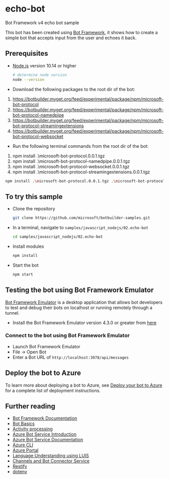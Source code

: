 # echo-bot

Bot Framework v4 echo bot sample

This bot has been created using [Bot Framework](https://dev.botframework.com), it shows how to create a simple bot that accepts input from the user and echoes it back.

## Prerequisites

- [Node.js](https://nodejs.org) version 10.14 or higher

    ```bash
    # determine node version
    node --version
    ```

- Download the following packages to the root dir of the bot:
1. https://botbuilder.myget.org/feed/experimental/package/npm/microsoft-bot-protocol
2. https://botbuilder.myget.org/feed/experimental/package/npm/microsoft-bot-protocol-namedpipe
3. https://botbuilder.myget.org/feed/experimental/package/npm/microsoft-bot-protocol-streamingextensions
4. https://botbuilder.myget.org/feed/experimental/package/npm/microsoft-bot-protocol-websocket

- Run the following terminal commands from the root dir of the bot:
1. npm install .\microsoft-bot-protocol.0.0.1.tgz
2. npm install .\microsoft-bot-protocol-namedpipe.0.0.1.tgz
3. npm install .\microsoft-bot-protocol-websocket.0.0.1.tgz
4. npm install .\microsoft-bot-protocol-streamingextensions.0.0.1.tgz

```bash
npm install .\microsoft-bot-protocol.0.0.1.tgz .\microsoft-bot-protocol-namedpipe.0.0.1.tgz .\microsoft-bot-protocol-websocket.0.0.1.tgz install .\microsoft-bot-protocol-streamingextensions.0.0.1.tgz
```

## To try this sample

- Clone the repository

    ```bash
    git clone https://github.com/microsoft/botbuilder-samples.git
    ```

- In a terminal, navigate to `samples/javascript_nodejs/02.echo-bot`

    ```bash
    cd samples/javascript_nodejs/02.echo-bot
    ```

- Install modules

    ```bash
    npm install
    ```

- Start the bot

    ```bash
    npm start
    ```

## Testing the bot using Bot Framework Emulator

[Bot Framework Emulator](https://github.com/microsoft/botframework-emulator) is a desktop application that allows bot developers to test and debug their bots on localhost or running remotely through a tunnel.

- Install the Bot Framework Emulator version 4.3.0 or greater from [here](https://github.com/Microsoft/BotFramework-Emulator/releases)

### Connect to the bot using Bot Framework Emulator

- Launch Bot Framework Emulator
- File -> Open Bot
- Enter a Bot URL of `http://localhost:3978/api/messages`

## Deploy the bot to Azure

To learn more about deploying a bot to Azure, see [Deploy your bot to Azure](https://aka.ms/azuredeployment) for a complete list of deployment instructions.

## Further reading

- [Bot Framework Documentation](https://docs.botframework.com)
- [Bot Basics](https://docs.microsoft.com/azure/bot-service/bot-builder-basics?view=azure-bot-service-4.0)
- [Activity processing](https://docs.microsoft.com/en-us/azure/bot-service/bot-builder-concept-activity-processing?view=azure-bot-service-4.0)
- [Azure Bot Service Introduction](https://docs.microsoft.com/azure/bot-service/bot-service-overview-introduction?view=azure-bot-service-4.0)
- [Azure Bot Service Documentation](https://docs.microsoft.com/azure/bot-service/?view=azure-bot-service-4.0)
- [Azure CLI](https://docs.microsoft.com/cli/azure/?view=azure-cli-latest)
- [Azure Portal](https://portal.azure.com)
- [Language Understanding using LUIS](https://docs.microsoft.com/en-us/azure/cognitive-services/luis/)
- [Channels and Bot Connector Service](https://docs.microsoft.com/en-us/azure/bot-service/bot-concepts?view=azure-bot-service-4.0)
- [Restify](https://www.npmjs.com/package/restify)
- [dotenv](https://www.npmjs.com/package/dotenv)
